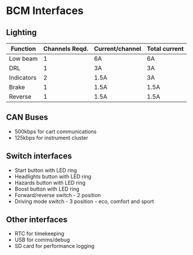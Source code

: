 # BCM Interfaces

## Lighting

| Function   | Channels Reqd. | Current/channel | Total current |
| ---------- | -------------- | --------------- | ------------- |
| Low beam   | 1              | 6A              | 6A            |
| DRL        | 1              | 3A              | 3A            |
| Indicators | 2              | 1.5A            | 3A            |
| Brake      | 1              | 1.5A            | 1.5A          |
| Reverse    | 1              | 1.5A            | 1.5A          |

## CAN Buses

- 500kbps for cart communications
- 125kbps for instrument cluster

## Switch interfaces

- Start button with LED ring
- Headlights button with LED ring
- Hazards button with LED ring
- Boost button with LED ring
- Forward/reverse switch - 2 position
- Driving mode switch - 3 position - eco, comfort and sport

## Other interfaces

- RTC for timekeeping
- USB for comms/debug
- SD card for performance logging
